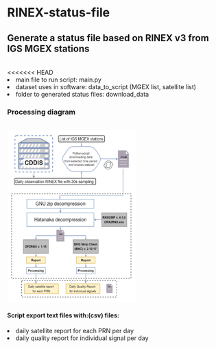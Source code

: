 # RINEX-status-file
<h2>Generate a status file based on RINEX v3 from IGS MGEX stations</h2><br>
<<<<<<< HEAD
<li>main file to run script: main.py </li>
<li>dataset uses in software: data_to_script (MGEX list, satellite list) </li>
<li>folder to generated status files: download_data</li>
<h3>Processing diagram</h3><br>
<img src="download_scheme.png" alt="download_scheme" width="300" height="400"><br>
<h4>Script export text files with:(csv) files:</h4>
<li>daily satellite report for each PRN per day</li>
<li>daily quality report for individual signal per day</li>
